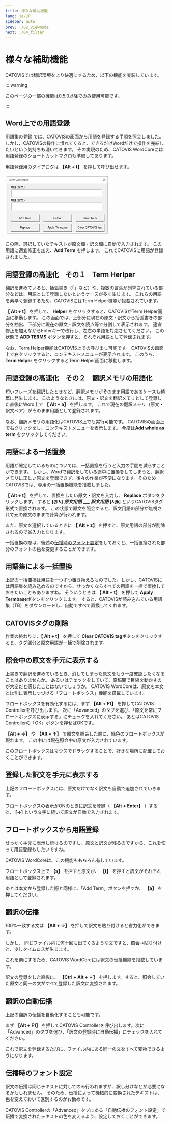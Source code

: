 ```yaml
---
title: 様々な補助機能
lang: ja-JP
sidebar: auto
prev: ./02_viewmode
next: ./04_filter
---
```


# 様々な補助機能
CATOVISでは翻訳環境をより快適にするため、以下の機能を実装しています。

::: warning

このページの一部の機能は0.5.0以降でのみ使用可能です。

:::

## Word上での用語登録

[用語集の登録](../getstarted/02_withword.index#用語集の登録) では、CATOVISの画面から用語を登録する手順を照会しました。
しかし、CATOVISの操作に慣れてくると、できるだけWordだけで操作を完結したいという気持ちも湧いてきます。
その実現のため、CATOVIS WordCoreには用語登録のショートカットマクロも準備してあります。

用語登録用のダイアログは **【Alt + t】** を押して呼び出せます。

<img src="./pict/termController.png" alt="img" style="zoom:75%;" />

この際、選択していたテキストが原文欄・訳文欄に自動で入力されます。
この用語に適宜修正を加え、**Add Term** を押します。
これでCATOVISに用語が登録されました。

## 用語登録の高速化　その１　Term Herlper

翻訳を進めていると、括弧書き（「」など）や、複数の言葉が列挙されている部分などは、用語として登録したいというケースが多く生じます。
これらの用語を素早く登録するため、CATOVISにはTerm Helper機能が搭載されています。


**【 Alt + t】** を押して、 **Helper** をクリックすると、CATOVISがTerm Helper画面に移動します。
この画面では、上部分に現在の原文・訳文から括弧書きの部分を抽出、下部分に現在の原文・訳文を読点等で分割して表示されます。
適宜修正を加えながらEnterキーで改行し、左右の単語を対応させてください。
この状態で **ADD TERMS** ボタンを押すと、それぞれ用語として登録されます。

なお、Term Helper機能はCATOVIS上での呼び出し可能です。
CATOVISの画面上で右クリックすると、コンテキストメニューが表示されます。
このうち、**Term Helper** をクリックするとTerm Helper画面に移動します。

## 用語登録の高速化　その２　翻訳メモリの用語化

短いフレーズを翻訳したときなど、翻訳メモリがそのまま用語であるケースも頻繁に発生します。
このようなときには、原文・訳文を翻訳メモリとして登録した直後にWord上で **【 Alt + a】** を押します。
これで現在の翻訳メモリ（原文・訳文ペア）がそのまま用語として登録されます。

なお、翻訳メモリの用語化はCATOVIS上でも実行可能です。
CATOVISの画面上で右クリックをし、コンテキストメニューを表示します。
今度は**Add whole as term** をクリックしてください。

## 用語による一括置換

用語が確定しているものについては、一括置換を行うと入力の手間を減らすことができます。
しかし、Wordで翻訳をしている途中に置換をしてしまうと、翻訳メモリに正しい原文を登録できず、後々の作業が不便になります。そのためCATOVISでは、専用の一括置換機能を搭載しました。

**【 Alt + t】** を押して、置換をしたい原文・訳文を入力し、 **Replace** ボタンをクリックします。
すると **[@λ]** ***原文用語*** **___** ***訳文用語*** **[λ@]** というCATOVISタグ形式で置換されます。
この状態で原文を照会すると、訳文用語の部分が無視されて元の原文のままで計算が行われます。

また、原文を選択しているときに **【 Alt + z】** を押すと、原文用語の部分が削除されるので省入力となります。

一括置換の際は、後述の[伝播時のフォント設定](./03_assistance.html#伝播時のフォント設定)をしておくと、一括置換された部分のフォントの色を変更することができます。

## 用語集による一括置換

上記の一括置換は用語を一つずつ置き換えるものでした。しかし、CATOVISには用語集を読み込めるのですから、せっかくならすべての用語を一括で置換しておきたいこともありますね。
そういうときは **【 Alt + t】** を押して **Apply Termbase**ボタンをクリックします。
すると、CATOVISが読み込んでいる用語集（TB）をダウンロードし、自動ですべて置換してくれます。

## CATOVISタグの削除

作業の終わりに、**【 Alt + t】** を押して **Clear CATOVIS tag**ボタンをクリックすると、タグ部分と原文用語が一括で削除されます。

## 照会中の原文を手元に表示する

上書きで翻訳を進めているとき、消してしまった原文をもう一度確認したくなることはありませんか。
あるいはチェックをしていて、原稿間で目線を動かすのが大変だと感じたことはないでしょうか。
CATOVIS WordCoreは、原文を本文とは別に表示しつづける「フロートボックス」機能を搭載しています。

フロートボックスを有効化するには、まず **【Alt + F1】** を押してCATOVIS Controllerを呼び出します。
次に「Advanced」のタブを選び、「原文を常にフロートボックスに表示する」にチェックを入れてください。
あとはCATOVIS Controllerの「OK」ボタンを押せばOKです。

**【Alt + →】** や **【Alt + ↑】** で原文を照会した際に、緑色のフロートボックスが現れます。
この中には現在照会中の原文が入力されています。

このフロートボックスはマウスでドラッグすることで、好きな場所に配置しておくことができます。

## 登録した訳文を手元に表示する

上記のフロートボックスには、原文だけでなく訳文も自動で追加されていきます。

フロートボックスの表示がONのときに訳文を登録（ **【Alt + Enter】** ）すると、 **[->]** という文字に続いて訳文が自動で入力されます。

## フロートボックスから用語登録

せっかく手元に表示し続けるのですし、原文と訳文が残るのですから、これを使って用語登録もしたいですね。

CATOVIS WordCoreは、この機能ももちろん有しています。

フロートボックス上で **【s】** を押すと原文が、 **【t】** を押すと訳文がそれぞれ用語として登録されます。

あとは本文から登録した際と同様に、「Add Term」ボタンを押すか、 **【a】** を押してください。

## 翻訳の伝播

100%一致する文は **【Alt + ↓】** を押して訳文を貼り付けると省力化ができます。

しかし、 同じファイル内に何十回も出てくるような文ですと、照会→貼り付けと、少しタイムロスが生じます。

これを楽にするため、CATOVIS WordCoreには訳文の伝播機能を搭載しています。

訳文の登録をした直後に、 **【Ctrl + Alt + ↓】** を押します。すると、照会していた原文と同一の文がすべて登録した訳文に変換されます。

## 翻訳の自動伝播

上記の翻訳の伝播を自動化することも可能です。

まず **【Alt + F1】** を押してCATOVIS Controllerを呼び出します。次に「Advanced」のタブを選び、「訳文の登録時に自動伝播」にチェックを入れてください。

これで訳文を登録するたびに、ファイル内にある同一の文をすべて変換できるようになります。

## 伝播時のフォント設定

訳文の伝播は同じテキストに対してのみ行われますが、訳し分けなどが必要になるかもしれません。
そのため、伝播によって機械的に変換されたテキストは、色を変えておいて区別するのがお勧めです。

CATOVIS Controllerの「Advanced」タブにある「自動伝播のフォント設定」で伝播で変換されたテキストの色を変えるよう、設定しておくことができます。
